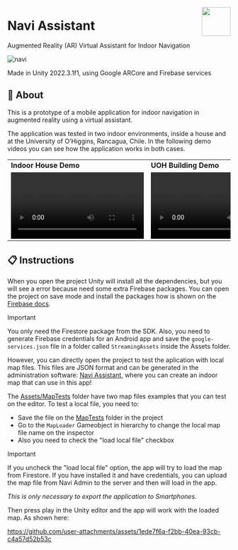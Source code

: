 > <img src="https://github.com/user-attachments/assets/4063f705-e670-441b-822b-5392f1f51b68" align="right" width=65/>
# Navi Assistant
 Augmented Reality (AR) Virtual Assistant for Indoor Navigation

 ![navi](https://github.com/user-attachments/assets/5e8400ca-f126-4b81-9ee2-3106d41dd119)

Made in Unity 2022.3.1f1, using Google ARCore and Firebase services

## :notebook: About
This is a prototype of a mobile application for indoor navigation in augmented reality using a virtual assistant. 

The application was tested in two indoor environments, inside a house and at the University of O'Higgins, Rancagua, Chile. In the following demo videos you can see how the application works in both cases.

<div align="center">
    <table >
     <tr>
        <td><b>Indoor House Demo</b></td>
        <td><b>UOH Building Demo</b></td>
     </tr>
     <tr>
       <td><video src="https://github.com/user-attachments/assets/51d1cf65-b99f-44e6-ba6c-fac31ec82f8a"/></td>
        <td><video src="https://github.com/user-attachments/assets/c6733ec8-1d51-400a-b802-9b2ae7cc2904"/></td>
     </tr>
    </table>
</div>

## :clipboard: Instructions
When you open the project Unity will install all the dependencies, but you will see a error because need some extra Firebase packages. You can open the project on save mode and install the packages how is shown on the [Firebase docs](https://firebase.google.com/docs/unity/setup).

> [!IMPORTANT]
> You only need the Firestore package from the SDK. Also, you need to generate Firebase credentials for an Android app and save the `google-services.json` file in a folder called `StreamingAssets` inside the Assets folder.

However, you can directly open the project to test the aplication with local map files. This files are JSON format and can be generated in the administration software: [Navi Assistant](https://github.com/Kazymila/Navi-Admin), where you can create an indoor map that can use in this app!

The [Assets/MapTests](Navi%20Assistant/Assets/MapTests) folder have two map files examples that you can test on the editor. To test a local file, you need to:
* Save the file on the [MapTests](Navi%20Assistant/Assets/MapTests) folder in the project
* Go to the `MapLoader` Gameobject in hierarchy to change the local map file name on the inspector
* Also you need to check the "load local file" checkbox

> [!IMPORTANT]
> If you uncheck the "load local file" option, the app will try to load the map from Firestore. If you have installed it and have credentials, you can upload the map file from Navi Admin to the server and then will load in the app.
>
> *This is only necessary to export the application to Smartphones.*

Then press play in the Unity editor and the app will work with the loaded map. As shown here:

https://github.com/user-attachments/assets/1ede7f6a-f2bb-40ea-93cb-c4a57d52b53c

